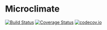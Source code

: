 # Microclimate

[![Build Status](https://travis-ci.org/rafaqz/Microclimate.jl.svg?branch=master)](https://travis-ci.org/rafaqz/Microclimate.jl)
[![Coverage Status](https://coveralls.io/repos/rafaqz/Microclimate.jl/badge.svg?branch=master&service=github)](https://coveralls.io/github/rafaqz/Microclimate.jl?branch=master)
[![codecov.io](http://codecov.io/github/rafaqz/Microclimate.jl/coverage.svg?branch=master)](http://codecov.io/github/rafaqz/Microclimate.jl?branch=master)
